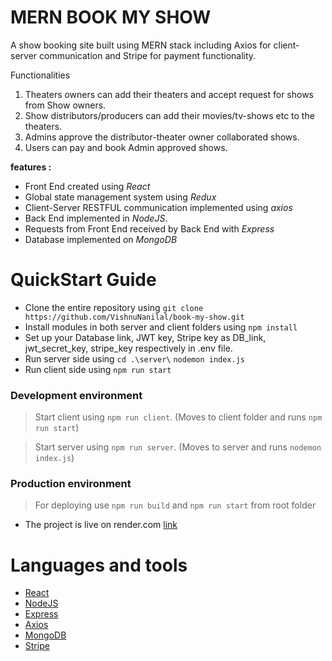 # MERN BOOK MY SHOW 

A show booking site built using MERN stack including Axios for client-server communication and Stripe for payment functionality.

Functionalities

1. Theaters owners can add their theaters and accept request for shows from Show owners. 
2. Show distributors/producers can add their movies/tv-shows etc to the theaters.
3. Admins approve the distributor-theater owner collaborated shows.
4. Users can pay and book Admin approved shows.

**features :**
- Front End created using *React*
- Global state management system using *Redux* 
- Client-Server RESTFUL communication implemented using *axios*
- Back End implemented in *NodeJS*.
- Requests from Front End received by Back End with *Express*
- Database implemented on *MongoDB*

# QuickStart Guide

- Clone the entire repository using `git clone https://github.com/VishnuNanilal/book-my-show.git`
- Install modules in both server and client folders using `npm install`
- Set up your Database link, JWT key, Stripe key as DB_link, jwt_secret_key, stripe_key respectively in .env file.
- Run server side using `cd .\server\` `nodemon index.js`
- Run client side using `npm run start`

### Development environment
> Start client using `npm run client`. (Moves to client folder and runs `npm run start`)

> Start server using `npm run server`. (Moves to server and runs `nodemon index.js`)

### Production environment
> For deploying use `npm run build` and `npm run start` from root folder

- The project is live on render.com [link](https://book-my-show-b6j8.onrender.com/home)


# Languages and tools

- [React](https://react.dev/)
- [NodeJS](https://nodejs.org/en/)
- [Express](https://expressjs.com/)
- [Axios](https://axios-http.com/docs/intro)    
- [MongoDB](https://www.mongodb.com/docs/atlas/)
- [Stripe](https://docs.stripe.com/)
